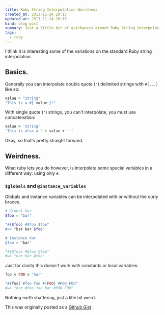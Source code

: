 ```yaml
---
title: Ruby String Interpolation Weirdness
created_at: 2013-11-24 20:15
updated_at: 2013-11-24 20:15
kind: blog-post
summary: Just a little bit of quirkyness around Ruby String interpolation I've noticed. 
tags: 
  - ruby
--- 
```


I think it is interesting some of the variations on the standard Ruby string
interpolation.

## Basics.

Generally you can interpolate double quote (`"`) delimited strings with
`#{...}` like so:

```ruby
value = "String"
"This is a #{ value }!"
```

With single quote (`'`) strings, you can't interpolate, you must use concatenation:

```ruby
value = 'String'
'This is also a ' + value + '!'
```

Okay, so that's pretty straight forward.

##  Weirdness.

What ruby lets you do however, is interpolate some special variables in a
different way: using only `#`.

### `$globals` and `@instance_variables`

Globals and instance variables can be interpolated with or without the curly braces. 

```ruby
# Global Var
$foo = "bar"

"#{$foo} #$foo $foo"
#=> "bar bar $foo"

# Instance Var
@foo = "bar"

"#{@foo} #@foo @foo"
#=> "bar bar @foo"
```

Just for clarity this doesn't work with constants or local variables: 

```ruby
foo = FOO = "bar"

"#{foo} #foo foo #{FOO} #FOO FOO"
#=> "bar #foo foo bar #FOO FOO" 
```

Nothing earth shattering, just a litle bit weird. 















   

This was originally posted as a [Github Gist](https://gist.github.com/granolocks/5164206)             .
